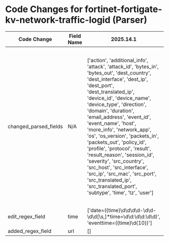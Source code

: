 # Code Changes for fortinet-fortigate-kv-network-traffic-logid (Parser)

| Code Change | Field Name | 2025.14.1 | 2025.15.1 |
|-------------|------------|-----------|------------|
| changed_parsed_fields | N/A | ['action', 'additional_info', 'attack', 'attack_id', 'bytes_in', 'bytes_out', 'dest_country', 'dest_interface', 'dest_ip', 'dest_port', 'dest_translated_ip', 'device_id', 'device_name', 'device_type', 'direction', 'domain', 'duration', 'email_address', 'event_id', 'event_name', 'host', 'more_info', 'network_app', 'os', 'os_version', 'packets_in', 'packets_out', 'policy_id', 'profile', 'protocol', 'result', 'result_reason', 'session_id', 'severity', 'src_country', 'src_host', 'src_interface', 'src_ip', 'src_mac', 'src_port', 'src_translated_ip', 'src_translated_port', 'subtype', 'time', 'tz', 'user'] | ['action', 'additional_info', 'attack', 'attack_id', 'bytes_in', 'bytes_out', 'dest_country', 'dest_interface', 'dest_ip', 'dest_port', 'dest_translated_ip', 'device_id', 'device_name', 'device_type', 'direction', 'domain', 'duration', 'email_address', 'event_id', 'event_name', 'host', 'more_info', 'network_app', 'os', 'os_version', 'packets_in', 'packets_out', 'policy_id', 'profile', 'protocol', 'result', 'result_reason', 'session_id', 'severity', 'src_country', 'src_host', 'src_interface', 'src_ip', 'src_mac', 'src_port', 'src_translated_ip', 'src_translated_port', 'subtype', 'time', 'tz', 'url', 'user'] |
| edit_regex_field | time | ['date=({time}\d\d\d\d-\d\d-\d\d[\s,]*time=\d\d:\d\d:\d\d)', 'eventtime=({time}\d{10})'] | ['date=({time}\d\d\d\d-\d\d-\d\d[\s,]*time=\d\d:\d\d:\d\d)', 'eventtime="*({time}\d{10})'] |
| added_regex_field | url | [] | ['url="({url}[^"]+)"'] |